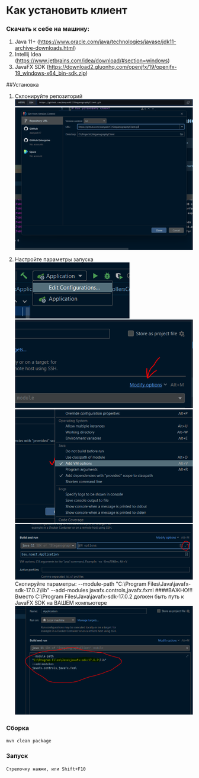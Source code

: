 # Как установить клиент

### Скачать к себе на машину:
1) Java 11+ (https://www.oracle.com/java/technologies/javase/jdk11-archive-downloads.html)
2) Intellij Idea (https://www.jetbrains.com/idea/download/#section=windows)
3) JavaFX SDK (https://download2.gluonhq.com/openjfx/19/openjfx-19_windows-x64_bin-sdk.zip)

##Установка
1) Склонируйте репозиторий
   ![Скриншот](readme/1.PNG "Скриншот")
   ![Скриншот](readme/2.PNG "Скриншот")

2) Настройте параметры запуска
   ![Скриншот](readme/3.PNG "Скриншот")
   ![Скриншот](readme/4.PNG "Скриншот")
   ![Скриншот](readme/5.PNG "Скриншот")
   ![Скриншот](readme/6.PNG "Скриншот")
    Скопируйте параметры:
   --module-path
   "C:\Program Files\Java\javafx-sdk-17.0.2\lib"
   --add-modules
   javafx.controls,javafx.fxml
    ####ВАЖНО!!!
    Вместо C:\Program Files\Java\javafx-sdk-17.0.2 должен быть путь к JavaFX SDK на ВАШЕМ компьютере
   ![Скриншот](readme/7.PNG "Скриншот")

### Сборка
```
mvn clean package
```

### Запуск
```
Стрелочку нажми, или Shift+F10
```



